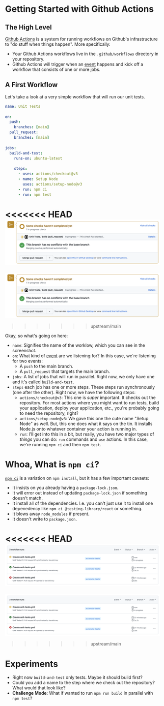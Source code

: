 # Getting Started with Github Actions

## The High Level

[Github Actions](https://github.com/features/actions) is a system for running workflows on Github's infrastructure to "do stuff when things happen". More specifically:

- Your Github Actions workflows live in the `.github/workflows` directory in your repository.
- Github Actions will trigger when an [event](Github%20Actions%20Events.md) happens and kick off a workflow that consists of one or more jobs.

## A First Workflow

Let's take a look at a very simple workflow that will run our unit tests.

```yml
name: Unit Tests

on:
  push:
    branches: [main]
  pull_request:
    branches: [main]

jobs:
  build-and-test:
    runs-on: ubuntu-latest

    steps:
      - uses: actions/checkout@v3
      - name: Setup Node
        uses: actions/setup-node@v3
      - run: npm ci
      - run: npm test
```

<<<<<<< HEAD
![](../public/running-your-unit-tests-on-github-actions.png)
=======
![](../assets/running-your-unit-tests-on-github-actions.png)
>>>>>>> upstream/main

Okay, so what's going on here:

- `name`: Signifies the name of the worklow, which you can see in the screenshot.
- `on`: What kind of [event](Github%20Actions%20Events.md) are we listening for? In this case, we're listening for two events:
  - A `push` to the main branch.
  - A `pull_request` that targets the main branch.
- `jobs`: A list of jobs that will run in parallel. Right now, we only have one and it's called `build-and-test`.
- `steps` each job has one or more steps. These steps run synchronously (one after the other). Right now, we have the following steps:
  - `actions/checkout@v3`: This one is _super_ important. It checks out the repository. For most actions where you might want to run tests, build your application, deploy your application, etc., you're probably going to need the repository, right?
  - `actions/setup-node@v3`: We gave this one the cute name "Setup Node" as well. But, this one does what it says on the tin. It installs Node.js onto whatever container your action is running in.
  - `run`: I'll get into this in a bit, but really, you have two major types of _things_ you can do: `run` commands and `use` actions. In this case, we're running `npm ci` and then `npm test`.

# Whoa, What is `npm ci`?

[`npm ci`](https://docs.npmjs.com/cli/v9/commands/npm-ci) is a variation on `npm install`, but it has a few important cavaets:

- It insists on you already having a `package-lock.json`.
- It will error out instead of updating `package-lock.json` if something doesn't match.
- It install all of the dependencies. I.e. you can't just use it to install one depenedency like `npm ci @testing-library/react` or something.
- It blows away `node_modules` if present.
- It doesn't write to `package.json`.

<<<<<<< HEAD
![](../public/your-first-actions.png)
=======
![](../assets/your-first-actions.png)
>>>>>>> upstream/main

# Experiments

- Right now `build-and-test` only tests. Maybe it should build first?
- Could you add a name to the step where we check out the repository? What would that look like?
- **Challenge Mode**: What if wanted to run `npm run build` in parallel with `npm test`?
